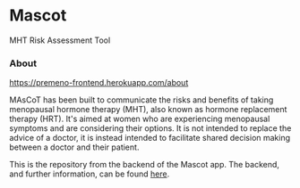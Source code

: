 # Mascot

MHT Risk Assessment Tool

### About
https://premeno-frontend.herokuapp.com/about

MAsCoT has been built to communicate the risks and benefits of taking menopausal hormone therapy (MHT), also known as
hormone replacement therapy (HRT). It's aimed at women who are experiencing menopausal symptoms and are considering
their options. It is not intended to replace the advice of a doctor, it is instead intended to facilitate shared
decision making between a doctor and their patient.

This is the repository from the backend of the Mascot app. The backend, and further information, can be found
[here](https://github.com/actuary/premeno-backend).

